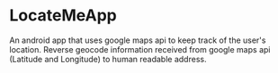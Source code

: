 # LocateMeApp

An android app that uses google maps api to keep track of the user's location. Reverse geocode information received from google
maps api (Latitude and Longitude) to human readable address.
